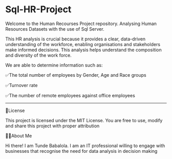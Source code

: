 # Sql-HR-Project
Welcome to the Human Recourses Project repository. Analysing Human Resources Datasets with the use of Sql Server.

This HR analysis is crucial because it provides a clear, data-driven understanding of the workforce, enabling organisations and stakeholders make informed decisions.
This analysis helps understand the composition and diversity of the work force.

We are able to determine information such as:

✅The total number of employees by Gender, Age and Race groups

✅Turnover rate

✅The number of remote employees against office employees

_________________________________________________________________________________________________________________

🚀License

This project is licensed under the MIT License. You are free to use, modify and share this project with proper attribution

🧑‍💻About Me

Hi there! I am Tunde Babalola. I am an IT professional willing to engage with businesses that recognise the need for data analysis in decision making
